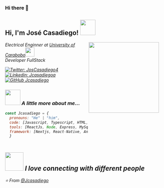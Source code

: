 ### Hi there 👋
<h2> Hi, I'm José Casadiego! <img src="https://media.giphy.com/media/mGcNjsfWAjY5AEZNw6/giphy.gif" width="50"></h2>
<img align='right' src="https://media2.giphy.com/media/QNFhOolVeCzPQ2Mx85/200w.webp?cid=ecf05e473u15tzzar1qv3qgir56rpaftcuvqqf86st8r5286&rid=200w.webp&ct=g" width="230">
<p><em>Electrical Enginner at <a href="http://www.unb.br">University of Carabobo</a><img src="https://media.giphy.com/media/fYSnHlufseco8Fh93Z/giphy.gif" width="30"></br>Developer FullStack

[![Twitter: JosCasadiego4](https://img.shields.io/twitter/follow/JosCasadiego4?style=social)](https://twitter.com/JosCasadiego4)
[![Linkedin: Jcasadiegoa](https://img.shields.io/badge/-Jcasadiegoa-blue?style=flat-square&logo=Linkedin&logoColor=white&link=https://www.linkedin.com/in/jcasadiegoa/)](https://www.linkedin.com/in/jcasadiegoa/)
[![GitHub Jcasadiego](https://img.shields.io/github/followers/jcasadiego?label=follow&style=social)](https://github.com/jcasadiego)


### <img src="https://media.giphy.com/media/VgCDAzcKvsR6OM0uWg/giphy.gif" width="50"> A little more about me...  

```javascript
const Jcasadiego = {
  pronouns: "He" | "him",
  code: [Javascript, Typescript, HTML, CSS, Java],
  tools: [ReactJs, Node, Express, MySql, PostgreSql, Mariadb, Redux],  
  framework: [Nextjs, React-Native, Angular, Laravel]
  }
 
```

<img src="https://media.giphy.com/media/LnQjpWaON8nhr21vNW/giphy.gif" width="60"> <em><b>I love connecting with different people</b>
---

⭐️ From [@Jcasadiego](https://github.com/jcasadiego)


<!--
**jcasadiego/jcasadiego** is a ✨ _special_ ✨ repository because its `README.md` (this file) appears on your GitHub profile.

Here are some ideas to get you started:

- 🔭 I’m currently working on ...
- 🌱 I’m currently learning ...
- 👯 I’m looking to collaborate on ...
- 🤔 I’m looking for help with ...
- 💬 Ask me about ...
- 📫 How to reach me: ...
- 😄 Pronouns: ...
- ⚡ Fun fact: ...
-->
